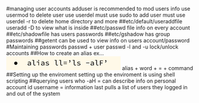 #managing user accounts 
adduser is recommended
to mod users info use usermod
to delete user use userdel
must use sudo to add user 
must use userdel -r to delete home directory and more
##etc/default/useraddfile 
useradd -D
to view what is inside
##etc/passwd file
info on every account 
##etc/shadowfile
has users passwords
##etc/gshadow
has group passwords
##getent 
can be used to view info on users account/password
#Maintaining passwords
passwd + user
passwd -l and -u lock/unlock accounts
##How to create an alias
ex...![](alias.png)
alias + word + = + command
##Setting up the enviroment
setting up the enviroment is using shell scripting
##querying users
who -aH = can describe info on personal account
id username = information 
last pulls a list of users they logged in and out of the system
